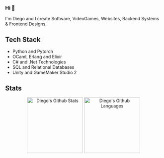 ### Hi 👋
I'm Diego and I create Software, VideoGames, Websites, Backend Systems & Frontend Designs.

## Tech Stack
- Python and Pytorch
- OCaml, Erlang and Elixir
- C# and .Net Technologies
- SQL and Relational Databases
- Unity and GameMaker Studio 2

## Stats
<div align="center">
  <img height="180em" src="https://github-readme-stats.vercel.app/api?username=TheLokin&count_private=true&show_icons=true&theme=dark" alt="Diego's Github Stats"/>
  <img height="180em" src="https://github-readme-stats.vercel.app/api/top-langs/?username=TheLokin&theme=dark&layout=compact&langs_count=6" alt="Diego's Github Languages" />
</div>
